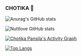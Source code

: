 ### CHOTIKA 👋

![Anurag's GitHub stats](https://github-readme-stats.vercel.app/api?username=anuraghazra&show_icons=true)

![Nuttlove GitHub stats](https://github-readme-stats.vercel.app/api?username=nuttylove&show_icons=true&theme=react&include_all_commits=true&count_private=true&layout=compact&hide=stars,contribs)

<!-- https://github.com/ashutosh00710/github-readme-activity-graph -->
<a href="https://github.com/ashutosh00710/github-readme-activity-graph"><img alt="Chotika Pansila's Activity Graph" src="https://denvercoder1-activity-graph.herokuapp.com/graph/?username=nuttylove&bg_color=1F222E&color=F8D866&line=F85D7F&point=FFFFFF&hide_border=true" /></a>


[![Top Langs](https://github-readme-stats.vercel.app/api/top-langs/?username=nuttylove&langs_count=10&layout=compact&theme=react)](https://github.com/anuraghazra/github-readme-stats)
